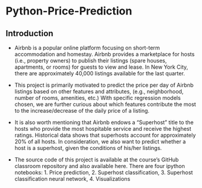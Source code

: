 # Python-Price-Prediction

## Introduction
- Airbnb is a popular online platform focusing on short-term accommodation and homestay. Airbnb provides a marketplace for hosts (i.e., property owners) to publish their listings (spare houses, apartments, or rooms) for guests to view and lease. In New York City, there are approximately 40,000 listings available for the last quarter.

- This project is primarily motivated to predict the price per day of Airbnb listings based on other features and attributes, (e.g., neighborhood, number of rooms, amenities, etc.) With specific regression models chosen, we are further curious about which features contribute the most to the increase/decrease of the daily price of a listing.

- It is also worth mentioning that Airbnb endows a “Superhost” title to the hosts who provide the most hospitable service and receive the highest ratings. Historical data shows that superhosts account for approximately 20% of all hosts. In consideration, we also want to predict whether a host is a superhost, given the conditions of his/her listings.
  
- The source code of this project is available at the course’s GitHub classroom repository and also available here. There are four ipython notebooks: 1. Price prediction, 2. Superhost classification, 3. Superhost classification neural network, 4. Visualizations 
